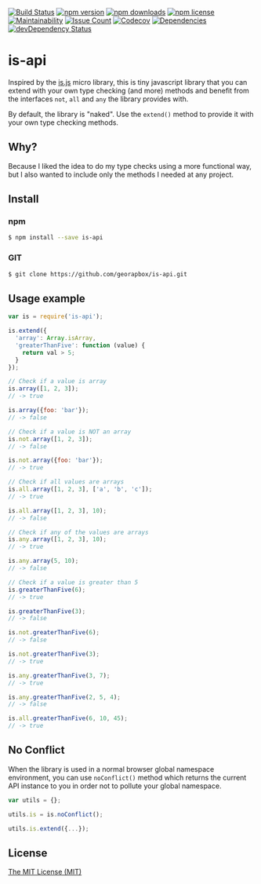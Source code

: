[![Build Status](https://travis-ci.com/georapbox/is-api.svg?branch=master)](https://travis-ci.com/georapbox/is-api)
[![npm version](https://img.shields.io/npm/v/is-api.svg)](http://badge.fury.io/js/is-api)
[![npm downloads](https://img.shields.io/npm/dt/is-api.svg)](http://badge.fury.io/js/is-api)
[![npm license](https://img.shields.io/npm/l/is-api.svg)](http://badge.fury.io/js/is-api)
[![Maintainability](https://api.codeclimate.com/v1/badges/128b396dd2c5ddeec986/maintainability)](https://codeclimate.com/github/georapbox/is-api/maintainability)
[![Issue Count](https://codeclimate.com/github/georapbox/is-api/badges/issue_count.svg)](https://codeclimate.com/github/georapbox/is-api)
[![Codecov](https://img.shields.io/codecov/c/github/georapbox/is-api/master.svg)](https://codecov.io/gh/georapbox/is-api)
[![Dependencies](https://david-dm.org/georapbox/is-api.svg)](https://david-dm.org/georapbox/is-api)
[![devDependency Status](https://david-dm.org/georapbox/is-api/dev-status.svg)](https://david-dm.org/georapbox/is-api#info=devDependencies)

# is-api

Inspired by the [is.js](http://is.js.org/) micro library, this is tiny javascript library that you can extend with your own type checking (and more) methods and benefit from the interfaces `not`, `all` and `any` the library provides with.

By default, the library is "naked". Use the `extend()` method to provide it with your own type checking methods.

## Why?

Because I liked the idea to do my type checks using a more functional way, but I also wanted to include only the methods I needed at any project.

## Install

### npm

```sh
$ npm install --save is-api
```

### GIT

```sh
$ git clone https://github.com/georapbox/is-api.git
```

## Usage example
```js
var is = require('is-api');

is.extend({
  'array': Array.isArray,
  'greaterThanFive': function (value) {
    return val > 5;
  }
});

// Check if a value is array
is.array([1, 2, 3]);
// -> true

is.array({foo: 'bar'});
// -> false

// Check if a value is NOT an array
is.not.array([1, 2, 3]);
// -> false

is.not.array({foo: 'bar'});
// -> true

// Check if all values are arrays
is.all.array([1, 2, 3], ['a', 'b', 'c']);
// -> true

is.all.array([1, 2, 3], 10);
// -> false

// Check if any of the values are arrays
is.any.array([1, 2, 3], 10);
// -> true

is.any.array(5, 10);
// -> false

// Check if a value is greater than 5
is.greaterThanFive(6);
// -> true

is.greaterThanFive(3);
// -> false

is.not.greaterThanFive(6);
// -> false

is.not.greaterThanFive(3);
// -> true

is.any.greaterThanFive(3, 7);
// -> true

is.any.greaterThanFive(2, 5, 4);
// -> false

is.all.greaterThanFive(6, 10, 45);
// -> true
```

## No Conflict

When the library is used in a normal browser global namespace environment, you can use `noConflict()` method which returns the current API instance to you in order not to pollute your global namespace.

```js
var utils = {};

utils.is = is.noConflict();

utils.is.extend({...});
```

## License

[The MIT License (MIT)](https://georapbox.mit-license.org/@2017)

